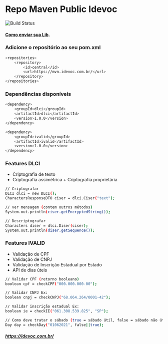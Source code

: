 # Repo Maven Public Idevoc
![Build Status](https://travis-ci.org/joemccann/dillinger.svg?branch=master)

#### [Como enviar sua Lib](https://mvn.idevoc.com.br/howtosendlib).

### Adicione o repositório ao seu pom.xml

```sh
<repositories>
    <repository>
        <id>central</id>
        <url>https://mvn.idevoc.com.br/</url>
    </repository>
</repositories>
```
### Dependências disponíveis

```sh
<dependency>
    <groupId>dlci</groupId>
    <artifactId>dlci</artifactId>
    <version>1.0.0</version>
</dependency>
```
```sh
<dependency>
    <groupId>ivalid</groupId>
    <artifactId>ivalid</artifactId>
    <version>1.0.0</version>
</dependency>
```
### Features DLCI
- Criptografia de texto
- Criptografia assimétrica + Criptografia proprietária

```sh
// Criptografar
DLCI dlci = new DLCI();
CharactersResponseDTO ciser = dlci.Ciser("text");

// ver mensagem (contem outros métodos)
System.out.println(ciser.getEncryptedString());

// Descriptografar
Characters diser = dlci.Diser(ciser);
System.out.println(diser.getSequence());
```

### Features IVALID
- Validação de CPF
- Validação de CNPJ
- Validação de Inscrição Estadual por Estado
- API de dias úteis

```sh
// Validar CPF (retorno booleano)
boolean cpf = checkCPF("000.000.000-00");

// Validar CNPJ Ex:
boolean cnpj = checkCNPJ("68.064.264/0001-42");

// Validar inscrição estadual Ex:
boolean ie = checkIE("061.308.539.825", "SP");

// Como deve tratar o sábado (true = sábado útil, false = sábado não útil)
Day day = checkDay("01062021", false||true);
```

##### https://idevoc.com.br/
